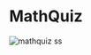 # MathQuiz

![mathquiz ss](https://github.com/user-attachments/assets/8e682083-477e-44f2-b26a-b3d245889ed0)
